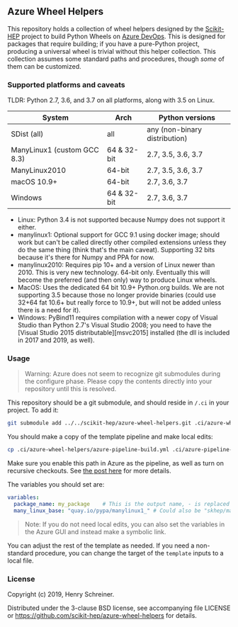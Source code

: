 ## Azure Wheel Helpers

This repository holds a collection of wheel helpers designed by the [Scikit-HEP][] project to build Python Wheels on [Azure DevOps][]. This is designed for packages that require building; if you have a pure-Python project, producing a universal wheel is trivial without this helper collection. This collection assumes some standard paths and procedures, though *some* of them can be customized. 

### Supported platforms and caveats

TLDR: Python 2.7, 3.6, and 3.7 on all platforms, along with 3.5 on Linux.

| System | Arch | Python versions |
|---------|-----|------------------|
| SDist (all) | all |  any (non-binary distribution) |
| ManyLinux1 (custom GCC 8.3) | 64 & 32-bit | 2.7, 3.5, 3.6, 3.7 |
| ManyLinux2010 | 64-bit | 2.7, 3.5, 3.6, 3.7 |
| macOS 10.9+ | 64-bit | 2.7, 3.6, 3.7 |
| Windows | 64 & 32-bit | 2.7, 3.6, 3.7 |

* Linux: Python 3.4 is not supported because Numpy does not support it either.
* manylinux1: Optional support for GCC 9.1 using docker image; should work but can't be called directly other compiled extensions unless they do the same thing (think that's the main caveat). Supporting 32 bits because it's there for Numpy and PPA for now.
* manylinux2010: Requires pip 10+ and a version of Linux newer than 2010. This is very new technology. 64-bit only. Eventually this will become the preferred (and then only) way to produce Linux wheels.
* MacOS: Uses the dedicated 64 bit 10.9+ Python.org builds. We are not supporting 3.5 because those no longer provide binaries (could use 32+64 fat 10.6+ but really force to 10.9+, but will not be added unless there is a need for it).
* Windows: PyBind11 requires compilation with a newer copy of Visual Studio than Python 2.7's Visual Studio 2008; you need to have the [Visual Studio 2015 distributable][msvc2015] installed (the dll is included in 2017 and 2019, as well).

[msvc2017]: https://www.microsoft.com/en-us/download/details.aspx?id=48145

### Usage

> Warning: Azure does not seem to recognize git submodules during the configure phase. Please copy the contents directly into your repository until this is resolved.

This repository should be a git submodule, and should reside in `/.ci` in your project. To add it:

```bash
git submodule add ../../scikit-hep/azure-wheel-helpers.git .ci/azure-wheel-helpers
```


You should make a copy of the template pipeline and make local edits:

```bash
cp .ci/azure-wheel-helpers/azure-pipeline-build.yml .ci/azure-pipeline-build.yml
```

Make sure you enable this path in Azure as the pipeline, as well as turn on recursive checkouts. See [the post here][iscinumpy/wheels] for more details.

The variables you should set are:

```yaml
variables:
  package_name: my_package    # This is the output name, - is replaced by _
  many_linux_base: "quay.io/pypa/manylinux1_" # Could also be "skhep/manylinuxgcc-"
```

> Note: If you do not need local edits, you can also set the variables in the Azure GUI and instead make a symbolic link.


You can adjust the rest of the template as needed. If you need a non-standard procedure, you can change the target of the `template` inputs to a local file.

### License

Copyright (c) 2019, Henry Schreiner.

Distributed under the 3-clause BSD license, see accompanying file LICENSE
or <https://github.com/scikit-hep/azure-wheel-helpers> for details.


[Scikit-HEP]:   http://scikit-hep.org
[Azure DevOps]: https://dev.azure.com
[iscinumpy/wheels]: https://iscinumpy.gitlab.io/post/azure-devops-python-wheels/
[msvc2017]: https://www.microsoft.com/en-us/download/details.aspx?id=48145
